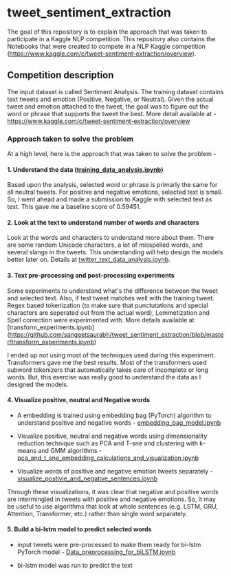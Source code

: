 # tweet_sentiment_extraction

The goal of this repository is to explain the approach that was taken to participate in a Kaggle NLP competition. This repository also contains the Notebooks that were created to compete in a NLP Kaggle competition (https://www.kaggle.com/c/tweet-sentiment-extraction/overview).

## Competition description

The input dataset is called Sentiment Analysis. The training dataset contains text tweets and emotion (Positive, Negative, or Neutral).  Given the actual tweet and emotion attached to the tweet, the goal was to figure out the word or phrase that supports the tweet the best. More detail available at - https://www.kaggle.com/c/tweet-sentiment-extraction/overview

### Approach taken to solve the problem

At a high level, here is the approach that was taken to solve the problem -

#### 1. Understand the data ([training_data_analysis.ipynb](https://github.com/sangeetsaurabh/tweet_sentiment_extraction/blob/master/training_data_analysis.ipynb))
Based upon the analysis, selected word or phrase is primarly the same for all neutral tweets. For positive and negative emotions, selected text is small. So, I went ahead and made a submission to Kaggle with selected text as text. This gave me a baseline score of 0.59451.

#### 2. Look at the text to understand number of words and characters
Look at the words and characters to understand more about them. There are some random Unicode characters, a lot of misspelled words, and several slangs in the tweets. This understanding will help design the models better later on. Details at [twitter_text_data_analysis.ipynb](https://github.com/sangeetsaurabh/tweet_sentiment_extraction/blob/master/twitter_text_data_analysis.ipynb).

#### 3. Text pre-processing and post-processing experiments
Some experiments to understand what's the difference between the tweet and selected text. Also, if test tweet matches well with the training tweet. Regex based tokenization (to make sure that punctutations and special characters are seperated out from the actual word), Lemmetization and Spell correction were experimented with. More details available at [transform_experiments.ipynb] (https://github.com/sangeetsaurabh/tweet_sentiment_extraction/blob/master/transform_experiments.ipynb)

I ended up not using most of the techniques used during this experiment. Transformers gave me the best results. Most of the transformers used subword tokenizers that automatically takes care of incomplete or long words. But, this exercise was really good to understand the data as I designed the models.

#### 4. Visualize positive, neutral and Negative words
- A embedding is trained using embedding bag (PyTorch) algorithm to understand positive and negative words -  [embedding_bag_model.ipynb](https://github.com/sangeetsaurabh/tweet_sentiment_extraction/blob/master/embedding_bag_model.ipynb)

- Visualize positive, neutral and negative words using dimensionality reduction technique such as PCA and T-sne and clustering with k-means and GMM algorithms - [pca_and_t_sne_embedding_calculations_and_visualization.ipynb](https://github.com/sangeetsaurabh/tweet_sentiment_extraction/blob/master/pca_and_t_sne_embedding_calculations_and_visualization.ipynb)

- Visualize words of positive and negative emotion tweets separately - [visualize_postivie_and_negative_sentences.ipynb](https://github.com/sangeetsaurabh/tweet_sentiment_extraction/blob/master/visualize_postivie_and_negative_sentences.ipynb)

Through these visualizations, it was clear that negative and positive words are intermingled in tweets with positive and negative emotions. So, it may be useful to use algorithms that look at whole sentences (e.g. LSTM, GRU, Attention, Transformer, etc.) rather than single word separately.

#### 5. Build a bi-lstm model to predict selected words

- input tweets were pre-processed to make them ready for bi-lstm PyTorch model - [Data_preprocessing_for_biLSTM.ipynb](https://github.com/sangeetsaurabh/tweet_sentiment_extraction/blob/master/Data_preprocessing_for_biLSTM.ipynb)

- bi-lstm model was run to predict the text


